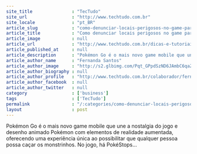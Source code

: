 ```yaml
---
site_title               : "TecTudo"
site_url                 : "http://www.techtudo.com.br"
site_locale              : "pt_BR"
article_slug             : "como-denunciar-locais-perigosos-no-game-para-celular-pokemon-go"
article_title            : "Como denunciar locais perigosos no game para celular Pokémon Go"
article_image            : null
article_url              : "http://www.techtudo.com.br/dicas-e-tutoriais/noticia/2016/08/como-denunciar-locais-perigosos-no-game-para-celular-pokemon-go.html"
article_published_at     : null
article_description      : "Pokémon Go é o mais novo game mobile que une a nostalgia do jogo e desenho animado Pokémon com elementos de realidade aumentada, oferecendo uma experiência única ao possibilitar que qualquer pessoa possa caçar os monstrinhos. No jogo, há PokéStops..."
article_author_name      : "Fernanda Santos"
article_author_image     : "http://s2.glbimg.com/Pqt_GPpdSzND6JAmbC6qaZfP46M=/30x30/s2.glbimg.com/8_avmGt68k_mHOaF_R0dECvV4ys=/0x0:720x720/140x140/s.glbimg.com/po/tt2/f/original/2016/04/07/fb_img_1459166541626.jpg"
article_author_biography : null
article_author_profile   : "http://www.techtudo.com.br/colaborador/fernanda-santos.html"
article_author_facebook  : null
article_author_twitter   : null
category                 : ['business']
tags                     : ['TecTudo']
permalink                : "/:categories/como-denunciar-locais-perigosos-no-game-para-celular-pokemon-go/"
layout                   : post
---
```


Pokémon Go é o mais novo game mobile que une a nostalgia do jogo e desenho animado Pokémon com elementos de realidade aumentada, oferecendo uma experiência única ao possibilitar que qualquer pessoa possa caçar os monstrinhos. No jogo, há PokéStops...

